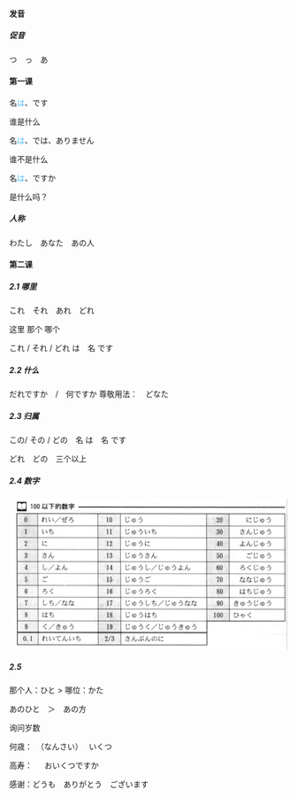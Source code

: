 #### 发音

##### 促音

つ　っ　あ

#### 第一课

名<font color=#4db8ff>は</font>、です

谁是什么

名<font color=#4db8ff>は</font>、では、ありません

谁不是什么

名<font color=#4db8ff>は</font>、ですか

是什么吗？

##### 人称

わたし　あなた　あの人

#### 第二课

##### 2.1 哪里

これ　それ　あれ　どれ

这里    那个    哪个   

これ / それ / どれ は　名 です

##### 2.2 什么

だれですか　/　何ですか		尊敬用法：　どなた

##### 2.3 归属

この/ その / どの　名 は　名 です

どれ　どの　三个以上

##### 2.4 数字

![image-20240120173323077](./assets/image-20240120173323077.png)

##### 2.5

那个人：ひと  >   哪位：かた

あのひと　＞　あの方

询问岁数

何歳：　（なんさい）　 いくつ　

高寿： 　 おいくつですか

感谢：どうも　ありがとう　ございます
